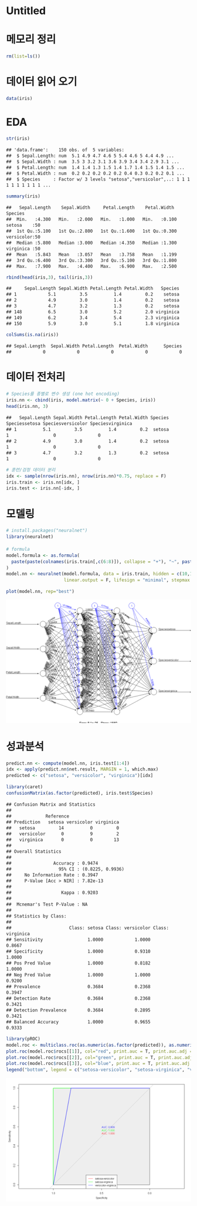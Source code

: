Untitled
================

# 메모리 정리

``` r
rm(list=ls())
```

# 데이터 읽어 오기

``` r
data(iris)
```

# EDA

``` r
str(iris)
```

    ## 'data.frame':    150 obs. of  5 variables:
    ##  $ Sepal.Length: num  5.1 4.9 4.7 4.6 5 5.4 4.6 5 4.4 4.9 ...
    ##  $ Sepal.Width : num  3.5 3 3.2 3.1 3.6 3.9 3.4 3.4 2.9 3.1 ...
    ##  $ Petal.Length: num  1.4 1.4 1.3 1.5 1.4 1.7 1.4 1.5 1.4 1.5 ...
    ##  $ Petal.Width : num  0.2 0.2 0.2 0.2 0.2 0.4 0.3 0.2 0.2 0.1 ...
    ##  $ Species     : Factor w/ 3 levels "setosa","versicolor",..: 1 1 1 1 1 1 1 1 1 1 ...

``` r
summary(iris)
```

    ##   Sepal.Length    Sepal.Width     Petal.Length    Petal.Width          Species  
    ##  Min.   :4.300   Min.   :2.000   Min.   :1.000   Min.   :0.100   setosa    :50  
    ##  1st Qu.:5.100   1st Qu.:2.800   1st Qu.:1.600   1st Qu.:0.300   versicolor:50  
    ##  Median :5.800   Median :3.000   Median :4.350   Median :1.300   virginica :50  
    ##  Mean   :5.843   Mean   :3.057   Mean   :3.758   Mean   :1.199                  
    ##  3rd Qu.:6.400   3rd Qu.:3.300   3rd Qu.:5.100   3rd Qu.:1.800                  
    ##  Max.   :7.900   Max.   :4.400   Max.   :6.900   Max.   :2.500

``` r
rbind(head(iris,3), tail(iris,3))
```

    ##     Sepal.Length Sepal.Width Petal.Length Petal.Width   Species
    ## 1            5.1         3.5          1.4         0.2    setosa
    ## 2            4.9         3.0          1.4         0.2    setosa
    ## 3            4.7         3.2          1.3         0.2    setosa
    ## 148          6.5         3.0          5.2         2.0 virginica
    ## 149          6.2         3.4          5.4         2.3 virginica
    ## 150          5.9         3.0          5.1         1.8 virginica

``` r
colSums(is.na(iris))
```

    ## Sepal.Length  Sepal.Width Petal.Length  Petal.Width      Species 
    ##            0            0            0            0            0

# 데이터 전처리

``` r
# Species를 종별로 변수 생성 (one hot encoding)
iris.nn <- cbind(iris, model.matrix(~ 0 + Species, iris))
head(iris.nn, 3)
```

    ##   Sepal.Length Sepal.Width Petal.Length Petal.Width Species Speciessetosa Speciesversicolor Speciesvirginica
    ## 1          5.1         3.5          1.4         0.2  setosa             1                 0                0
    ## 2          4.9         3.0          1.4         0.2  setosa             1                 0                0
    ## 3          4.7         3.2          1.3         0.2  setosa             1                 0                0

``` r
# 훈련/검정 데이터 분리
idx <- sample(nrow(iris.nn), nrow(iris.nn)*0.75, replace = F)
iris.train <- iris.nn[idx, ]
iris.test <- iris.nn[-idx, ]
```

# 모델링

``` r
# install.packages("neuralnet")
library(neuralnet)

# formula
model.formula <- as.formula(
  paste(paste(colnames(iris.train[,c(6:8)]), collapse = "+"), "~", paste(colnames(iris.train[,c(1:4)]), collapse = "+"))
)
model.nn <- neuralnet(model.formula, data = iris.train, hidden = c(10,10), rep = 5, err.fct = "ce",
                      linear.output = F, lifesign = "minimal", stepmax = 100000, threshold = 0.001)
```

``` r
plot(model.nn, rep="best")
```

![](neuralnet_files/figure-gfm/unnamed-chunk-10-1.png)<!-- -->

# 성과분석

``` r
predict.nn <- compute(model.nn, iris.test[1:4])
idx <- apply(predict.nn$net.result, MARGIN = 1, which.max)
predicted <- c("setosa", "versicolor", "virginica")[idx]
```

``` r
library(caret)
confusionMatrix(as.factor(predicted), iris.test$Species)
```

    ## Confusion Matrix and Statistics
    ## 
    ##             Reference
    ## Prediction   setosa versicolor virginica
    ##   setosa         14          0         0
    ##   versicolor      0          9         2
    ##   virginica       0          0        13
    ## 
    ## Overall Statistics
    ##                                           
    ##                Accuracy : 0.9474          
    ##                  95% CI : (0.8225, 0.9936)
    ##     No Information Rate : 0.3947          
    ##     P-Value [Acc > NIR] : 7.82e-13        
    ##                                           
    ##                   Kappa : 0.9203          
    ##                                           
    ##  Mcnemar's Test P-Value : NA              
    ## 
    ## Statistics by Class:
    ## 
    ##                      Class: setosa Class: versicolor Class: virginica
    ## Sensitivity                 1.0000            1.0000           0.8667
    ## Specificity                 1.0000            0.9310           1.0000
    ## Pos Pred Value              1.0000            0.8182           1.0000
    ## Neg Pred Value              1.0000            1.0000           0.9200
    ## Prevalence                  0.3684            0.2368           0.3947
    ## Detection Rate              0.3684            0.2368           0.3421
    ## Detection Prevalence        0.3684            0.2895           0.3421
    ## Balanced Accuracy           1.0000            0.9655           0.9333

``` r
library(pROC)
model.roc <- multiclass.roc(as.numeric(as.factor(predicted)), as.numeric(iris.test$Species))
plot.roc(model.roc$rocs[[1]], col="red", print.auc = T, print.auc.adj = c(0,-1), max.auc.polygon = T)
plot.roc(model.roc$rocs[[2]], col="green", print.auc = T, print.auc.adj = c(0,-2.5), add = T)
plot.roc(model.roc$rocs[[3]], col="blue", print.auc = T, print.auc.adj = c(0,-4.0), add = T)
legend("bottom", legend = c("setosa-versicolor", "setosa-virginica", "versicolor-virginica"), col = c("red", "green", "blue"), lwd=1)
```

![](neuralnet_files/figure-gfm/unnamed-chunk-13-1.png)<!-- -->
